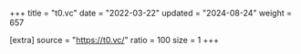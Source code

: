 +++
title = "t0.vc"
date = "2022-03-22"
updated = "2024-08-24"
weight = 657

[extra]
source = "https://t0.vc/"
ratio = 100
size = 1
+++
